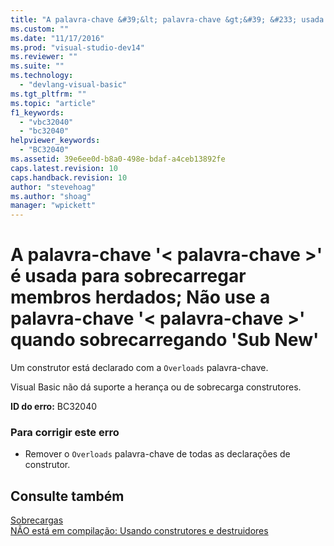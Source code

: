 ```yaml
---
title: "A palavra-chave &#39;&lt; palavra-chave &gt;&#39; &#233; usada para sobrecarregar membros herdados; N&#227;o use a palavra-chave &#39;&lt; palavra-chave &gt;&#39; quando sobrecarregando &#39;Sub New&#39; | Microsoft Docs"
ms.custom: ""
ms.date: "11/17/2016"
ms.prod: "visual-studio-dev14"
ms.reviewer: ""
ms.suite: ""
ms.technology: 
  - "devlang-visual-basic"
ms.tgt_pltfrm: ""
ms.topic: "article"
f1_keywords: 
  - "vbc32040"
  - "bc32040"
helpviewer_keywords: 
  - "BC32040"
ms.assetid: 39e6ee0d-b8a0-498e-bdaf-a4ceb13892fe
caps.latest.revision: 10
caps.handback.revision: 10
author: "stevehoag"
ms.author: "shoag"
manager: "wpickett"
---
```

# A palavra-chave &#39;&lt; palavra-chave &gt;&#39; &#233; usada para sobrecarregar membros herdados; N&#227;o use a palavra-chave &#39;&lt; palavra-chave &gt;&#39; quando sobrecarregando &#39;Sub New&#39;
Um construtor está declarado com a `Overloads` palavra\-chave.  
  
 Visual Basic não dá suporte a herança ou de sobrecarga construtores.  
  
 **ID do erro:** BC32040  
  
### Para corrigir este erro  
  
-   Remover o `Overloads` palavra\-chave de todas as declarações de construtor.  
  
## Consulte também  
 [Sobrecargas](../../visual-basic/language-reference/modifiers/overloads.md)   
 [NÃO está em compilação: Usando construtores e destruidores](http://msdn.microsoft.com/pt-br/548eebe1-86c4-4377-b2f5-447cb8be3d90)